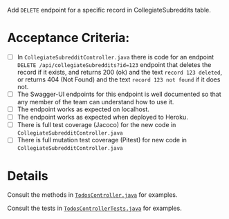  Add `DELETE` endpoint for a specific record in CollegiateSubreddits table.

# Acceptance Criteria:

- [ ] In `CollegiateSubredditController.java` there is code for an 
      endpoint `DELETE /api/collegiateSubreddits?id=123` endpoint 
      that deletes the record if it exists, and returns 200 (ok) and 
      the text `record 123 deleted`, or returns 404 (Not Found) and
      the text `record 123 not found` if it does not.
- [ ] The Swagger-UI endpoints for this endpoint is well documented
      so that any member of the team can understand how to use it.
- [ ] The endpoint works as expected on localhost.
- [ ] The endpoint works as expected when deployed to Heroku.
- [ ] There is full test coverage (Jacoco) for the new code in 
      `CollegiateSubredditController.java`
- [ ] There is full mutation test coverage (Pitest) for new code in
      `CollegiateSubredditController.java`

# Details

Consult the methods in [`TodosController.java`](https://github.com/ucsb-cs156-w22/demo-spring-react-example-v2/blob/main/src/main/java/edu/ucsb/cs156/example/controllers/TodosController.java) for examples.

Consult the tests in [`TodosControllerTests.java`](https://github.com/ucsb-cs156-w22/demo-spring-react-example-v2/blob/main/src/test/java/edu/ucsb/cs156/example/controllers/TodosControllerTests.java) for examples.

